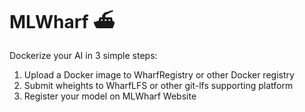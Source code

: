 # MLWharf :ferry:

Dockerize your AI in 3 simple steps:

1. Upload a Docker image to WharfRegistry or other Docker registry
2. Submit wheights to WharfLFS or other git-lfs supporting platform 
3. Register your model on MLWharf Website
